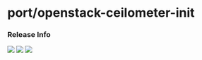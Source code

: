 # port/openstack-ceilometer-init

### Release Info
[![](https://images.microbadger.com/badges/version/port/openstack-ceilometer-init.svg)](http://microbadger.com/images/port/openstack-ceilometer-init "Image info @ microbadger.com")
[![](https://images.microbadger.com/badges/image/port/openstack-ceilometer-init.svg)](http://microbadger.com/images/port/openstack-ceilometer-init "Image info @ microbadger.com")
[![](https://images.microbadger.com/badges/commit/port/openstack-ceilometer-init.svg)](http://microbadger.com/images/port/openstack-ceilometer-init "Image info @ microbadger.com")
